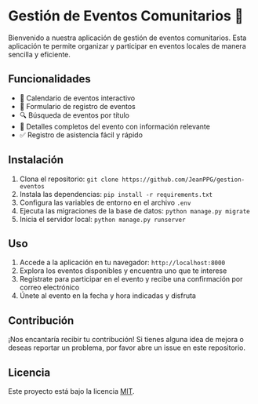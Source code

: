 # Gestión de Eventos Comunitarios 🎉

Bienvenido a nuestra aplicación de gestión de eventos comunitarios. Esta aplicación te permite organizar y participar en
eventos locales de manera sencilla y eficiente.

## Funcionalidades

- 📅 Calendario de eventos interactivo
- 📝 Formulario de registro de eventos
- 🔍 Búsqueda de eventos por título
- 📌 Detalles completos del evento con información relevante
- ✅ Registro de asistencia fácil y rápido

## Instalación

1. Clona el repositorio: `git clone https://github.com/JeanPPG/gestion-eventos`
2. Instala las dependencias: `pip install -r requirements.txt`
3. Configura las variables de entorno en el archivo `.env`
4. Ejecuta las migraciones de la base de datos: `python manage.py migrate`
5. Inicia el servidor local: `python manage.py runserver`

## Uso

1. Accede a la aplicación en tu navegador: `http://localhost:8000`
2. Explora los eventos disponibles y encuentra uno que te interese
3. Regístrate para participar en el evento y recibe una confirmación por correo electrónico
4. Únete al evento en la fecha y hora indicadas y disfruta

## Contribución

¡Nos encantaría recibir tu contribución! Si tienes alguna idea de mejora o deseas reportar un problema, por favor abre
un issue en este repositorio.

## Licencia

Este proyecto está bajo la licencia [MIT](LICENSE).
